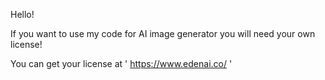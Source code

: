 Hello!

If you want to use my code for AI image generator you will need your own license!

You can get your license at ' https://www.edenai.co/ '


